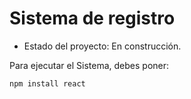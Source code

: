 <h1> Sistema de registro </h1>

- Estado del proyecto: En construcción.

Para ejecutar el Sistema, debes poner:

```npm install react```


